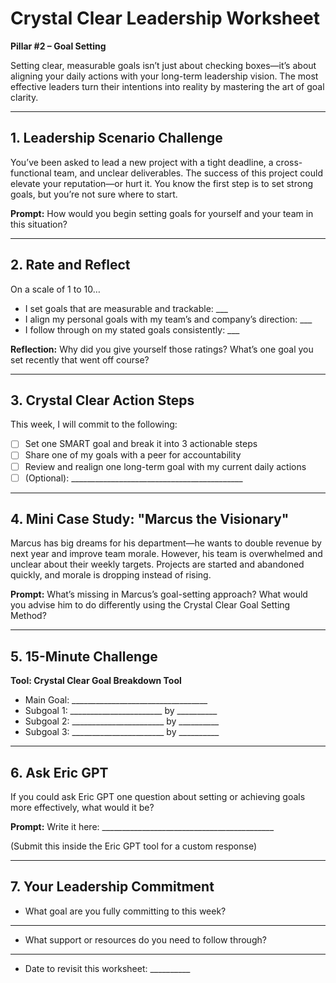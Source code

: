 # Crystal Clear Leadership Worksheet

**Pillar #2 – Goal Setting**

Setting clear, measurable goals isn’t just about checking boxes—it’s about aligning your daily actions with your long-term leadership vision. The most effective leaders turn their intentions into reality by mastering the art of goal clarity.

---

## 1. Leadership Scenario Challenge

You’ve been asked to lead a new project with a tight deadline, a cross-functional team, and unclear deliverables. The success of this project could elevate your reputation—or hurt it. You know the first step is to set strong goals, but you’re not sure where to start.

**Prompt:**
How would you begin setting goals for yourself and your team in this situation?

---

## 2. Rate and Reflect

On a scale of 1 to 10…

* I set goals that are measurable and trackable: \_\_\_
* I align my personal goals with my team’s and company’s direction: \_\_\_
* I follow through on my stated goals consistently: \_\_\_

**Reflection:**
Why did you give yourself those ratings?
What’s one goal you set recently that went off course?

---

## 3. Crystal Clear Action Steps

This week, I will commit to the following:

* [ ] Set one SMART goal and break it into 3 actionable steps
* [ ] Share one of my goals with a peer for accountability
* [ ] Review and realign one long-term goal with my current daily actions
* [ ] (Optional): \_\_\_\_\_\_\_\_\_\_\_\_\_\_\_\_\_\_\_\_\_\_\_\_\_\_\_\_\_\_\_\_\_\_\_\_\_\_\_\_\_\_\_

---

## 4. Mini Case Study: "Marcus the Visionary"

Marcus has big dreams for his department—he wants to double revenue by next year and improve team morale. However, his team is overwhelmed and unclear about their weekly targets. Projects are started and abandoned quickly, and morale is dropping instead of rising.

**Prompt:**
What’s missing in Marcus’s goal-setting approach? What would you advise him to do differently using the Crystal Clear Goal Setting Method?

---

## 5. 15-Minute Challenge

**Tool: Crystal Clear Goal Breakdown Tool**

* Main Goal: \_\_\_\_\_\_\_\_\_\_\_\_\_\_\_\_\_\_\_\_\_\_\_\_\_\_\_\_\_\_\_\_\_\_
* Subgoal 1: \_\_\_\_\_\_\_\_\_\_\_\_\_\_\_\_\_\_\_\_\_\_\_ by \_\_\_\_\_\_\_\_\_\_
* Subgoal 2: \_\_\_\_\_\_\_\_\_\_\_\_\_\_\_\_\_\_\_\_\_\_\_ by \_\_\_\_\_\_\_\_\_\_
* Subgoal 3: \_\_\_\_\_\_\_\_\_\_\_\_\_\_\_\_\_\_\_\_\_\_\_ by \_\_\_\_\_\_\_\_\_\_

---

## 6. Ask Eric GPT

If you could ask Eric GPT one question about setting or achieving goals more effectively, what would it be?

**Prompt:**
Write it here: \_\_\_\_\_\_\_\_\_\_\_\_\_\_\_\_\_\_\_\_\_\_\_\_\_\_\_\_\_\_\_\_\_\_\_\_\_\_\_\_\_\_\_

(Submit this inside the Eric GPT tool for a custom response)

---

## 7. Your Leadership Commitment

* What goal are you fully committing to this week?

---

* What support or resources do you need to follow through?

---

* Date to revisit this worksheet: \_\_\_\_\_\_\_\_\_\_
